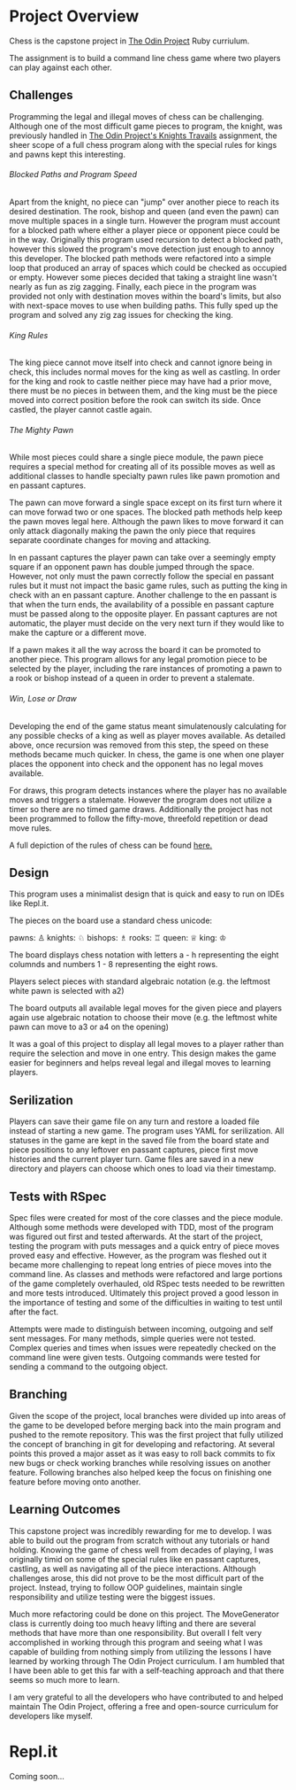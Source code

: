 # Project Overview

Chess is the capstone project in [The Odin Project](https://www.theodinproject.com/courses/ruby-programming/lessons/ruby-final-project) Ruby curriulum. 

The assignment is to build a command line chess game where two players can play against each other.

## Challenges

Programming the legal and illegal moves of chess can be challenging. Although one of the most difficult game pieces to program, the knight, was previously handled in [The Odin Project's Knights Travails](https://github.com/dm-murphy/knights-travails) assignment, the sheer scope of a full chess program along with the special rules for kings and pawns kept this interesting.

###### Blocked Paths and Program Speed

Apart from the knight, no piece can "jump" over another piece to reach its desired destination. The rook, bishop and queen (and even the pawn) can move multiple spaces in a single turn. However the program must account for a blocked path where either a player piece or opponent piece could be in the way. Originally this program used recursion to detect a blocked path, however this slowed the program's move detection just enough to annoy this developer. The blocked path methods were refactored into a simple loop that produced an array of spaces which could be checked as occupied or empty. However some pieces decided that taking a straight line wasn't nearly as fun as zig zagging. Finally, each piece in the program was provided not only with destination moves within the board's limits, but also with next-space moves to use when building paths. This fully sped up the program and solved any zig zag issues for checking the king.

###### King Rules

The king piece cannot move itself into check and cannot ignore being in check, this includes normal moves for the king as well as castling. In order for the king and rook to castle neither piece may have had a prior move, there must be no pieces in between them, and the king must be the piece moved into correct position before the rook can switch its side. Once castled, the player cannot castle again. 

###### The Mighty Pawn

While most pieces could share a single piece module, the pawn piece requires a special method for creating all of its possible moves as well as additional classes to handle specialty pawn rules like pawn promotion and en passant captures. 

The pawn can move forward a single space except on its first turn where it can move forwad two or one spaces. The blocked path methods help keep the pawn moves legal here. Although the pawn likes to move forward it can only attack diagonally making the pawn the only piece that requires separate coordinate changes for moving and attacking. 

In en passant captures the player pawn can take over a seemingly empty square if an opponent pawn has double jumped through the space. However, not only must the pawn correctly follow the special en passant rules but it must not impact the basic game rules, such as putting the king in check with an en passant capture. Another challenge to the en passant is that when the turn ends, the availability of a possible en passant capture must be passed along to the opposite player. En passant captures are not automatic, the player must decide on the very next turn if they would like to make the capture or a different move.

If a pawn makes it all the way across the board it can be promoted to another piece. This program allows for any legal promotion piece to be selected by the player, including the rare instances of promoting a pawn to a rook or bishop instead of a queen in order to prevent a stalemate.

###### Win, Lose or Draw

Developing the end of the game status meant simulatenously calculating for any possible checks of a king as well as player moves available. As detailed above, once recursion was removed from this step, the speed on these methods became much quicker. In chess, the game is one when one player places the opponent into check and the opponent has no legal moves available.

For draws, this program detects instances where the player has no available moves and triggers a stalemate. However the program does not utilize a timer so there are no timed game draws. Additionally the project has not been programmed to follow the fifty-move, threefold repetition or dead move rules.

A full depiction of the rules of chess can be found [here.](https://www.chessvariants.com/d.chess/chess.html)

## Design

This program uses a minimalist design that is quick and easy to run on IDEs like Repl.it.

The pieces on the board use a standard chess unicode:

pawns: &#9817;
knights: &#9816;
bishops: &#9815;
rooks: &#9814;
queen: &#9813;
king: &#9812;

The board displays chess notation with letters a - h representing the eight columnds and numbers 1 - 8 representing the eight rows.

Players select pieces with standard algebraic notation (e.g. the leftmost white pawn is selected with a2)

The board outputs all available legal moves for the given piece and players again use algebraic notation to choose their move (e.g. the leftmost white pawn can move to a3 or a4 on the opening)

It was a goal of this project to display all legal moves to a player rather than require the selection and move in one entry. This design makes the game easier for beginners and helps reveal legal and illegal moves to learning players.

## Serilization

Players can save their game file on any turn and restore a loaded file instead of starting a new game. The program uses YAML for serilization. All statuses in the game are kept in the saved file from the board state and piece positions to any leftover en passant captures, piece first move histories and the current player turn. Game files are saved in a new directory and players can choose which ones to load via their timestamp.

## Tests with RSpec

Spec files were created for most of the core classes and the piece module. Although some methods were developed with TDD, most of the program was figured out first and tested afterwards. At the start of the project, testing the program with puts messages and a quick entry of piece moves proved easy and effective. However, as the program was fleshed out it became more challenging to repeat long entries of piece moves into the command line. As classes and methods were refactored and large portions of the game completely overhauled, old RSpec tests needed to be rewritten and more tests introduced. Ultimately this project proved a good lesson in the importance of testing and some of the difficulties in waiting to test until after the fact.

Attempts were made to distinguish between incoming, outgoing and self sent messages. For many methods, simple queries were not tested. Complex queries and times when issues were repeatedly checked on the command line were given tests. Outgoing commands were tested for sending a command to the outgoing object.

## Branching

Given the scope of the project, local branches were divided up into areas of the game to be developed before merging back into the main program and pushed to the remote repository. This was the first project that fully utilized the concept of branching in git for developing and refactoring. At several points this proved a major asset as it was easy to roll back commits to fix new bugs or check working branches while resolving issues on another feature. Following branches also helped keep the focus on finishing one feature before moving onto another.

## Learning Outcomes

This capstone project was incredibly rewarding for me to develop. I was able to build out the program from scratch without any tutorials or hand holding. Knowing the game of chess well from decades of playing, I was originally timid on some of the special rules like en passant captures, castling, as well as navigating all of the piece interactions. Although challenges arose, this did not prove to be the most difficult part of the project. Instead, trying to follow OOP guidelines, maintain single responsibility and utilize testing were the biggest issues. 

Much more refactoring could be done on this project. The MoveGenerator class is currently doing too much heavy lifting and there are several methods that have more than one responsibility. But overall I felt very accomplished in working through this program and seeing what I was capable of building from nothing simply from utilizing the lessons I have learned by working through The Odin Project curriculum. I am humbled that I have been able to get this far with a self-teaching approach and that there seems so much more to learn. 

I am very grateful to all the developers who have contributed to and helped maintain The Odin Project, offering a free and open-source curriculum for developers like myself.

# Repl.it

Coming soon...


